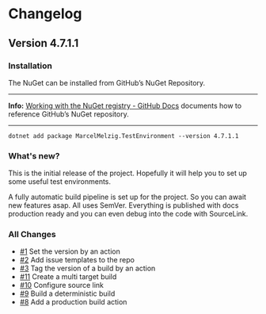# Changelog

## Version 4.7.1.1

### Installation

The NuGet can be installed from GitHub’s NuGet Repository.

---

**Info:** [Working with the NuGet registry - GitHub Docs](https://docs.github.com/en/packages/working-with-a-github-packages-registry/working-with-the-nuget-registry#installing-a-package) documents how to reference GitHub’s NuGet repository.

---

```shell
dotnet add package MarcelMelzig.TestEnvironment --version 4.7.1.1
```

### What's new?

This is the initial release of the project. Hopefully it will help you to set up some useful test environments.

A fully automatic build pipeline is set up for the project. So you can await new features asap. All uses SemVer. Everything is published with docs production ready and you can even debug into the code with SourceLink.

### All Changes

- [#1](https://github.com/iBrotNano/TestEnvironment/issues/1) Set the version by an action 
- [#2](https://github.com/iBrotNano/TestEnvironment/issues/2) Add issue templates to the repo
- [#3](https://github.com/iBrotNano/TestEnvironment/issues/3) Tag the version of a build by an action
- [#11](https://github.com/iBrotNano/TestEnvironment/issues/11) Create a multi target build
- [#10](https://github.com/iBrotNano/TestEnvironment/issues/10) Configure source link
- [#9](https://github.com/iBrotNano/TestEnvironment/issues/9) Build a deterministic build
- [#8](https://github.com/iBrotNano/TestEnvironment/issues/8) Add a production build action

